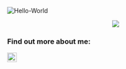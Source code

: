 ![Hello-World](https://user-images.githubusercontent.com/24190953/127695263-262746ac-00b6-4b69-b379-396fd6661204.gif)

<p align="center">
<!--   <img src ="https://github-readme-stats-cy6773st0-emma-clark.vercel.app/api?username=Emma-Clark&show_icons=true&count_private=true&theme=darcula&hide_border=true&hide=issues,contribs,prs&bg_color=00000000"> -->
  
<!--   <img src ="https://github-readme-stats-cy6773st0-emma-clark.vercel.app/api/top-langs/?username=Emma-Clark&layout=compact&hide_border=true&theme=darcula&bg_color=00000000&count_private=true"> -->
  
  <img src ="https://github-readme-streak-stats.herokuapp.com?user=Emma-Clark&theme=darcula&hide_border=true&background=FFFFFF00">
  <br>
</p>


### Find out more about me:
<a href='https://www.linkedin.com/in/clark-emma'><img align="left" alt="Emma-Clark | LinkedIn" width="22px" src="https://cdn.jsdelivr.net/npm/simple-icons@v3/icons/linkedin.svg" /></a>

<br />


<!--
Here are some ideas to get you started:

- 🔭 I’m currently working on ...
- 🌱 I’m currently learning ...
- 👯 I’m looking to collaborate on ...
- 🤔 I’m looking for help with ...
- 💬 Ask me about ...
- 📫 How to reach me: ...
- 😄 Pronouns: ...
- ⚡ Fun fact: ...
-->
